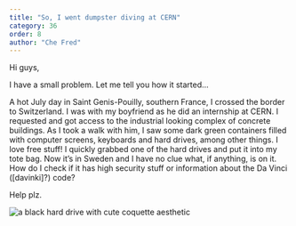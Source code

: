 ```yaml
---
title: "So, I went dumpster diving at CERN"
category: 36
order: 8
author: "Che Fred"
---
```

Hi guys,

I have a small problem. Let me tell you how it started…

A hot July day in Saint Genis-Pouilly, southern France, I crossed the border to Switzerland. I was with my boyfriend as he did an internship at CERN. I requested and got access to the industrial looking complex of concrete buildings. As I took a walk with him, I saw some dark green containers filled with computer screens, keyboards and hard drives, among other things. I love free stuff! I quickly grabbed one of the hard drives and put it into my tote bag. Now it’s in Sweden and I have no clue what, if anything, is on it. How do I check if it has high security stuff or information about the Da Vinci ([davinki]?) code?

Help plz.

<img class="png" alt="a black hard drive with cute coquette aesthetic" src="https://dbuggen.s3.eu-west-1.amazonaws.com/issue-april2023/black-hard-drive.png" />